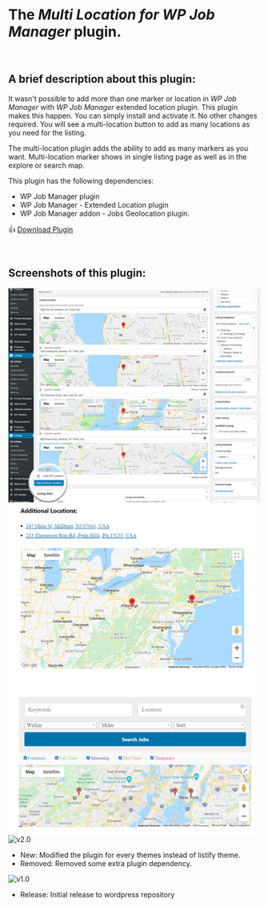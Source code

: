# The _Multi Location for WP Job Manager_ plugin.

<br/>

## A brief description about this plugin:

It wasn't possible to add more than one marker or location in _WP Job Manager_ with _WP Job Manager_ extended location plugin. This plugin makes this happen. You can simply install and activate it. No other changes required. You will see a multi-location button to add as many locations as you need for the listing.

The multi-location plugin adds the ability to add as many markers as you want. Multi-location marker shows in single listing page as well as in the explore or search map.

This plugin has the following dependencies:

-   WP Job Manager plugin
-   WP Job Manager - Extended Location plugin
-   WP Job Manager addon - Jobs Geolocation plugin.

👍 [Download Plugin](https://wordpress.org/plugins/listify-multi-location-for-wp-job-manager/)

<br/>

## Screenshots of this plugin:

<img align="left" alt="JavaScript" src="./screenshots/screenshot-1.png" title="Screenshot #1"/>

<img align="left" alt="JavaScript" src="./screenshots/screenshot-2.png" title="Screenshot #2"/>

<img align="left" alt="JavaScript" src="./screenshots/screenshot-3.png" title="Screenshot #3"/>

<br/>

![v2.0](https://img.shields.io/badge/Version-2.0-brightgreen)

-   New: Modified the plugin for every themes instead of listify theme.
-   Removed: Removed some extra plugin dependency.

![v1.0](https://img.shields.io/badge/Version-1.0-brightgreen)

-   Release: Initial release to wordpress repository
